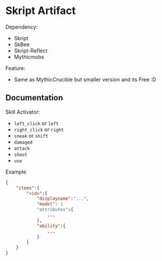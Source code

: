 # Skript Artifact

Dependency:
- Skript
- SkBee
- Skript-Reflect
- Mythicmobs

Feature:
- Same as MythicCrucible but smaller version and its Free :D

## Documentation

Skill Activator:
- `left_click` or  `left`
- `right_click` or `right`
- `sneak` or `shift`
- `damaged`
- `attack`
- `shoot`
- `use`

Example

```json
{
	"items":{
		"<id>":{
			"displayname":"...",
			"model": 1
			"attributes":{
				...
			},
			"ability":{
				...
			}
		}
	}
}
```
